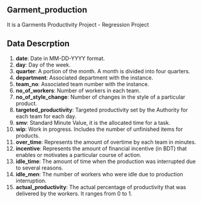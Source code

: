 
## Garment_production
It is a Garments Productivity Project  - Regression Project



## Data Descrption

1. **date**: Date in MM-DD-YYYY format.
2. **day**: Day of the week.
3. **quarter**: A portion of the month. A month is divided into four quarters.
4. **department**: Associated department with the instance.
5. **team_no**: Associated team number with the instance.
6. **no_of_workers**: Number of workers in each team.
7. **no_of_style_change**: Number of changes in the style of a particular product.
8. **targeted_productivity**: Targeted productivity set by the Authority for each team for each day.
9. **smv**: Standard Minute Value, it is the allocated time for a task.
10. **wip**: Work in progress. Includes the number of unfinished items for products.
11. **over_time**: Represents the amount of overtime by each team in minutes.
12. **incentive**: Represents the amount of financial incentive (in BDT) that enables or motivates a particular course of action.
13. **idle_time**: The amount of time when the production was interrupted due to several reasons.
14. **idle_men**: The number of workers who were idle due to production interruption.
15. **actual_productivity**: The actual percentage of productivity that was delivered by the workers. It ranges from 0 to 1.




